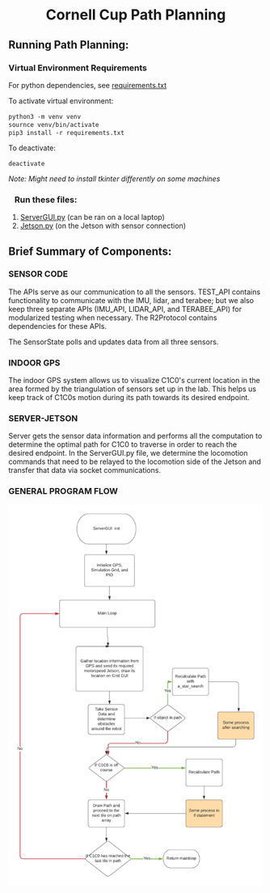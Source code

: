 <h1 align="center"> Cornell Cup Path Planning </h1>

## Running Path Planning:

### Virtual Environment Requirements
For python dependencies, see [requirements.txt](requirements.txt)

To activate virtual environment:
```
python3 -m venv venv
sournce venv/bin/activate
pip3 install -r requirements.txt
```
To deactivate:
```
deactivate
```

_Note: Might need to install tkinter differently on some machines_

### &ensp; Run these files:
1. [ServerGUI.py](ServerGUI.py) (can be ran on a local laptop)
2. [Jetson.py](Jetson.py) (on the Jetson with sensor connection)

## Brief Summary of Components:

### SENSOR CODE
The APIs serve as our communication to all the sensors. TEST_API contains functionality to communicate with the IMU, lidar, and terabee; but we also keep three separate APIs (IMU_API, LIDAR_API, and TERABEE_API) for modularized testing when necessary. The R2Protocol contains dependencies for these APIs.

The SensorState polls and updates data from all three sensors.

### INDOOR GPS
The indoor GPS system allows us to visualize C1C0's current location in the area formed by the triangulation of sensors set up in the lab. This helps us keep track of C1C0s motion during its path towards its desired endpoint.

### SERVER-JETSON
Server gets the sensor data information and performs all the computation to determine the optimal path for C1C0 to traverse in order to reach the desired endpoint. In the ServerGUI.py file, we determine the locomotion commands that need to be relayed to the locomotion side of the Jetson and transfer that data via socket communications.

### GENERAL PROGRAM FLOW
![image](Flowchart.png)
